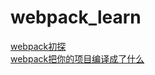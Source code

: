 # webpack_learn 
<a href="https://github.com/iceman1212/webpack_learn/issues/1" target="_blank">webpack初探</a>  
<a href="https://github.com/iceman1212/webpack_learn/issues/2" target="_blank">webpack把你的项目编译成了什么</a>  

